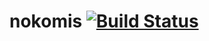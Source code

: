 nokomis [![Build Status](https://secure.travis-ci.org/tstmedia/nokomis.png?branch=master)](http://travis-ci.org/tstmedia/nokomis)
=======